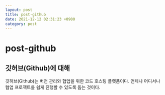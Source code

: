 ```yaml
---
layout: post
title: post-github
date: 2021-12-12 02:31:23 +0900
category: post
---
```

# post-github
## 깃허브(Github)에 대해

깃허브(Github)는 버전 관리와 협업을 위한 코드 호스팅 플랫폼이다. 언제나 어디서나 협업 프로젝트를 쉽게 진행할 수 있도록 돕는 것이다.
